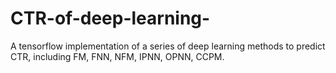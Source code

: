 # CTR-of-deep-learning-
A tensorflow implementation of a series of deep learning methods to predict CTR, including FM, FNN, NFM, IPNN, OPNN, CCPM.

